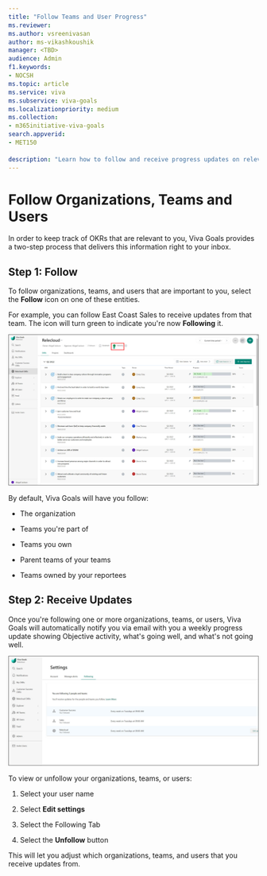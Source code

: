```yaml
---
title: "Follow Teams and User Progress"
ms.reviewer: 
ms.author: vsreenivasan
author: ms-vikashkoushik
manager: <TBD>
audience: Admin
f1.keywords:
- NOCSH
ms.topic: article
ms.service: viva
ms.subservice: viva-goals
ms.localizationpriority: medium
ms.collection:  
- m365initiative-viva-goals
search.appverid:
- MET150

description: "Learn how to follow and receive progress updates on relevant OKR articles."
---
```


# Follow Organizations, Teams and Users 

In order to keep track of OKRs that are relevant to you, Viva Goals provides a two-step process that delivers this information right to your inbox.

## Step 1: Follow

To follow organizations, teams, and users that are important to you, select the **Follow** icon on one of these entities.

For example, you can follow East Coast Sales to receive updates from that team. The icon will turn green to indicate you're now **Following** it.

![follow organizations](../media/goals/4/413/a.jpg)

By default, Viva Goals will have you follow:

- The organization

- Teams you're part of

- Teams you own

- Parent teams of your teams

- Teams owned by your reportees

## Step 2: Receive Updates

Once you're following one or more organizations, teams, or users, Viva Goals will automatically notify you via email with you a weekly progress update showing Objective activity, what's going well, and what's not going well.

![see followed organizations](../media/goals/4/413/b.jpg)

To view or unfollow your organizations, teams, or users:

1. Select your user name

2. Select **Edit settings**

3. Select the Following Tab

4. Select the **Unfollow** button

This will let you adjust which organizations, teams, and users that you receive updates from.
